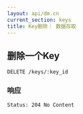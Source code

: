 ```yaml
---
layout: api/dm.cn
current_section: keys
title: Key删除｜ 数据存取
---
```


## 删除一个Key

    DELETE /keys/:key_id

### 响应

    Status: 204 No Content

